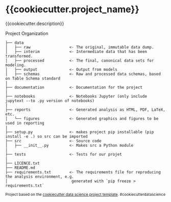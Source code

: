 {{cookiecutter.project_name}}
==============================

{{cookiecutter.description}}

Project Organization

```
├── data
│   ├── raw                 <- The original, immutable data dump.
│   ├── interim             <- Intermediate data that has been transformed.
│   ├── processed           <- The final, canonical data sets for modeling.
│   ├── output              <- Output from models
│   ├── schemas             <- Raw and processed data schemas, based on Table Schema standard
|
├── documentation           <- Documentation for the project
|
├── notebooks               <- Notebooks Jupyter (only include jupytext --to .py version of notebooks) 
|
├── reports                 <- Generated analysis as HTML, PDF, LaTeX, etc.
│   └── figures             <- Generated graphics and figures to be used in reporting
|
├── setup.py                <- makes project pip installable (pip install -e .) so src can be imported
├── src                     <- Source code
│   ├── __init__.py         <- Makes src a Python module
|
├── tests                   <- Tests for our projet
|            
├── LICENCE.txt
├── README.md
├── requirements.txt        <- The requirements file for reproducing the analysis environment, e.g.
│                            generated with `pip freeze > requirements.txt`
```

<p><small>Project based on the <a target="_blank" href="https://drivendata.github.io/cookiecutter-data-science/">cookiecutter data science project template</a>. #cookiecutterdatascience</small></p>